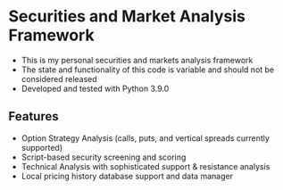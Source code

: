 # Securities and Market Analysis Framework

* This is my personal securities and markets analysis framework
* The state and functionality of this code is variable and should not be considered released
* Developed and tested with Python 3.9.0

## Features
* Option Strategy Analysis (calls, puts, and vertical spreads currently supported)
* Script-based security screening and scoring
* Technical Analysis with sophisticated support & resistance analysis
* Local pricing history database support and data manager
